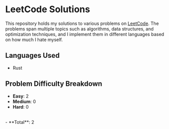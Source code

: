 # LeetCode Solutions

This repository holds my solutions to various problems on [LeetCode](https://leetcode.com/). The problems span multiple topics such as algorithms, data structures, and optimization techniques, and I implement them in different languages based on how much I hate myself.

## Languages Used

- Rust

## Problem Difficulty Breakdown

- **Easy**: 2
- **Medium**: 0
- **Hard**: 0
<br>
- **Total**: 2
